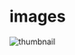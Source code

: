 # images

![thumbnail](https://github.com/srijagadiraju/images/assets/129122908/2965d685-ef68-4be5-bedb-2de8ca27fb83)
